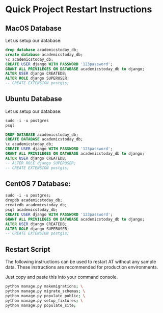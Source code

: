 # Quick Project Restart Instructions
## MacOS Database
Let us setup our database:

  ```sql
  drop database academicstoday_db;
  create database academicstoday_db;
  \c academicstoday_db;
  CREATE USER django WITH PASSWORD '123password';
  GRANT ALL PRIVILEGES ON DATABASE academicstoday_db to django;
  ALTER USER django CREATEDB;
  ALTER ROLE django SUPERUSER;
  -- CREATE EXTENSION postgis;
  ```

## Ubuntu Database
Let us setup our database:

  ```sql
  sudo -i -u postgres
  psql

  DROP DATABASE academicstoday_db;
  CREATE DATABASE academicstoday_db;
  \c academicstoday_db;
  CREATE USER django WITH PASSWORD '123password';
  GRANT ALL PRIVILEGES ON DATABASE academicstoday_db to django;
  ALTER USER django CREATEDB;
  -- ALTER ROLE django SUPERUSER;
  -- CREATE EXTENSION postgis;
  ```

## CentOS 7 Database:

  ```sql
  sudo -i -u postgres;
  dropdb academicstoday_db;
  createdb academicstoday_db;
  psql academicstoday_db;
  CREATE USER django WITH PASSWORD '123password';
  GRANT ALL PRIVILEGES ON DATABASE academicstoday_db to django;
  ALTER USER django CREATEDB;
  ALTER ROLE django SUPERUSER;
  -- CREATE EXTENSION postgis;
  ```

## Restart Script
The following instructions can be used to restart AT without any sample data.
These instructions are recommended for production environments.

Just copy and paste this into your command console.

```bash
python manage.py makemigrations; \
python manage.py migrate_schemas; \
python manage.py populate_public; \
python manage.py setup_fixtures; \
python manage.py populate_site;
```
